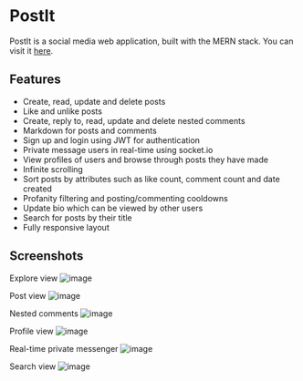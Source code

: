 # PostIt
PostIt is a social media web application, built with the MERN stack. You can visit it [here](https://post-it-heroku.herokuapp.com/).

## Features
- Create, read, update and delete posts
- Like and unlike posts
- Create, reply to, read, update and delete nested comments
- Markdown for posts and comments
- Sign up and login using JWT for authentication
- Private message users in real-time using socket.io
- View profiles of users and browse through posts they have made
- Infinite scrolling 
- Sort posts by attributes such as like count, comment count and date created
- Profanity filtering and posting/commenting cooldowns
- Update bio which can be viewed by other users
- Search for posts by their title
- Fully responsive layout

## Screenshots
Explore view
![image](https://user-images.githubusercontent.com/76620777/170822011-d690c1b3-48ba-4e15-8a42-d847e1b801e7.png)

Post view
![image](https://user-images.githubusercontent.com/76620777/170821940-453809ca-28ca-4174-9c85-502acfb884d5.png)

Nested comments
![image](https://user-images.githubusercontent.com/76620777/170821933-8224e56e-eb17-4b8c-a2cf-5f0a297ebe5b.png)

Profile view
![image](https://user-images.githubusercontent.com/76620777/170821949-ee2f855b-5bc5-401d-bd67-cbec8217641d.png)

Real-time private messenger
![image](https://user-images.githubusercontent.com/76620777/170821976-4b30a74d-45b4-4cce-8b8a-dd08c12741ff.png)

Search view
![image](https://user-images.githubusercontent.com/76620777/170821986-49d2a93a-5486-47fc-885e-37c0d3f628f3.png)

